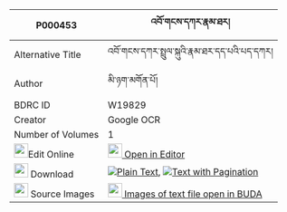 |P000453|འབོ་གངས་དཀར་རྣམ་ཐར། 
| --- | --- 
|Alternative Title |འབོ་གངས་དཀར་སྤྲུལ་སྐུའི་རྣམ་ཐར་དད་པའི་པད་དཀར།
|Author| མི་ཉག་མགོན་པོ།
|BDRC ID | W19829
|Creator | Google OCR
|Number of Volumes| 1
|<img width="25" src="https://img.icons8.com/color/25/000000/edit-property.png">Edit Online| [<img width="25" src="https://avatars.githubusercontent.com/u/45091458?s=200&v=4"> Open in Editor](http://editor.openpecha.org/P000453)
|<img width="25" src="https://img.icons8.com/fluent/48/000000/download-2.png"/>  Download | [![](https://img.icons8.com/color/20/000000/txt.png)Plain Text](https://github.com/Openpecha/P000453/releases/download/v1/bo_gangkar_namtar_plain_P000453.zip), [![](https://img.icons8.com/color/20/000000/txt.png)Text with Pagination](https://github.com/Openpecha/P000453/releases/download/v1/bo_gangkar_namtar_pages_P000453.zip)
|<img width="25" src="https://img.icons8.com/plasticine/100/000000/pictures-folder.png"/>  Source Images | [<img width="25" src="https://library.bdrc.io/icons/BUDA-small.svg"> Images of text file open in BUDA](https://library.bdrc.io/show/bdr:W19829)